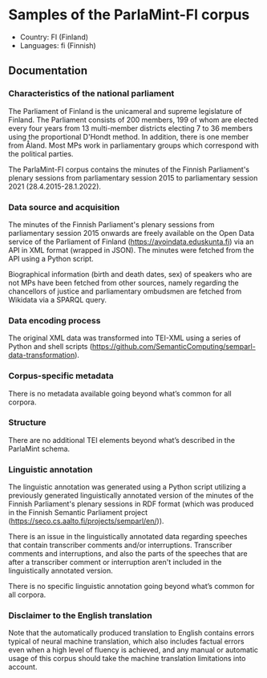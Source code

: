 # Samples of the ParlaMint-FI corpus

- Country: FI (Finland)
- Languages: fi (Finnish)

## Documentation

### Characteristics of the national parliament

The Parliament of Finland is the unicameral and supreme legislature of Finland. The Parliament consists of 200 members, 199 of whom are elected every four years from 13 multi-member districts electing 7 to 36 members using the proportional D'Hondt method. In addition, there is one member from Åland. Most MPs work in parliamentary groups which correspond with the political parties.

The ParlaMint-FI corpus contains the minutes of the Finnish Parliament's plenary sessions from parliamentary session 2015 to parliamentary session 2021 (28.4.2015-28.1.2022).

### Data source and acquisition

The minutes of the Finnish Parliament's plenary sessions from parliamentary session 2015 onwards are freely available on the Open Data service of the Parliament of Finland (https://avoindata.eduskunta.fi) via an API in XML format (wrapped in JSON). The minutes were fetched from the API using a Python script.

Biographical information (birth and death dates, sex) of speakers who are not MPs have been fetched from other sources, namely regarding the chancellors of justice and parliamentary ombudsmen are fetched from Wikidata via a SPARQL query.

### Data encoding process

The original XML data was transformed into TEI-XML using a series of Python and shell scripts (https://github.com/SemanticComputing/semparl-data-transformation).

### Corpus-specific metadata

There is no metadata available going beyond what’s common for all corpora.

### Structure

There are no additional TEI elements beyond what’s described in the ParlaMint schema.

### Linguistic annotation

The linguistic annotation was generated using a Python script utilizing a previously generated linguistically annotated version of the minutes of the Finnish Parliament's plenary sessions in RDF format (which was produced in the Finnish Semantic Parliament project (https://seco.cs.aalto.fi/projects/semparl/en/)).

There is an issue in the linguistically annotated data regarding speeches that contain transcriber comments and/or interruptions. Transcriber comments and interruptions, and also the parts of the speeches that are after a transcriber comment or interruption aren't included in the linguistically annotated version.

There is no specific linguistic annotation going beyond what’s common for all corpora.
### Disclaimer to the English translation

Note that the automatically produced translation to English contains errors typical of neural machine translation, which also includes factual errors even when a high level of fluency is achieved, and any manual or automatic usage of this corpus should take the machine translation limitations into account.
